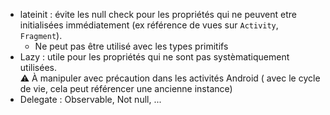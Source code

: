 * lateinit : évite les null check pour les propriétés qui ne peuvent etre initialisées immédiatement (ex référence de vues sur `Activity`, `Fragment`).
  * Ne peut pas être utilisé avec les types primitifs
* Lazy : utile pour les propriétés qui ne sont pas systèmatiquement utilisées.<br>
  ⚠️ À manipuler avec précaution dans les activités Android ( avec le cycle de vie, cela peut référencer une ancienne instance)
* Delegate : Observable, Not null, ...
